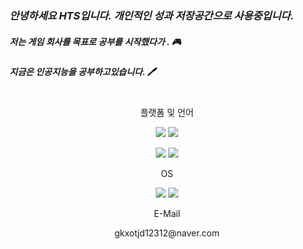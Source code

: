 ### *안녕하세요 HTS입니다. 개인적인 성과 저장공간으로 사용중입니다.* 

##### 저는 게임 회사를 목표로 공부를 시작했다가 . 🎮
##### 지금은 인공지능을 공부하고있습니다. 🖊
<br>

<div align="center">
  플랫폼 및 언어
</div>
<p align="center">
  <img src="https://img.shields.io/badge/python-red?style=for-the-badge&logo=python&logoColor=#3776AB">
  <img src="https://img.shields.io/badge/PyTorch-green?style=for-the-badge&logo=PyTorch&logoColor=#EE4C2C">
</p>

<p align="center">
  <img src="https://img.shields.io/badge/csharp-black?style=for-the-badge&logo=csharp&logoColor=#239120">
  <img src="https://img.shields.io/badge/unity-000080?style=for-the-badge&logo=unity&logoColor=#FFFFFF">
</p>
 
<div align="center">
  OS
</div>

<p align="center">
  <img src="https://img.shields.io/badge/windows-blue?style=for-the-badge&logo=windows&logoColor=#0078D6">
  <img src="https://img.shields.io/badge/linux-8977ad?style=for-the-badge&logo=linux&logoColor=#FCC624">
</p>

 
<div align="center">
  E-Mail
</div>

<p align="center">
  gkxotjd12312@naver.com
</p>
